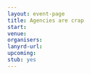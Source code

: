 ```yaml
---
layout: event-page
title: Agencies are crap
start: 
venue: 
organisers: 
lanyrd-url: 
upcoming:  
stub: yes
---
```


